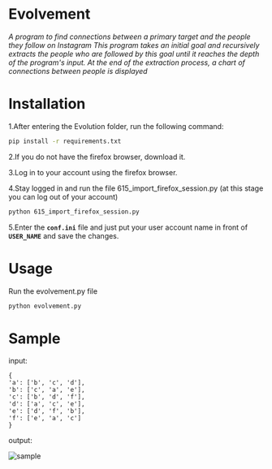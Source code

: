 # Evolvement
*A program to find connections between a primary target and the people they follow on Instagram
This program takes an initial goal and recursively extracts the people who are followed by this goal until it reaches the depth of the program's input.
At the end of the extraction process, a chart of connections between people is displayed*

# Installation

1.After entering the Evolution folder, run the following command:
```bash
pip install -r requirements.txt
```

2.If you do not have the firefox browser, download it.

3.Log in to your account using the firefox browser.

4.Stay logged in and run the file 615_import_firefox_session.py (at this stage you can log out of your account)

```bash
python 615_import_firefox_session.py
```

5.Enter the **`conf.ini`** file and just put your user account name in front of **`USER_NAME`** and save the changes.

# Usage

Run the evolvement.py file
```bash 
python evolvement.py
```

# Sample

input:

    {
    'a': ['b', 'c', 'd'],
    'b': ['c', 'a', 'e'],
    'c': ['b', 'd', 'f'],
    'd': ['a', 'c', 'e'],
    'e': ['d', 'f', 'b'],
    'f': ['e', 'a', 'c']
    }

output:

![sample](https://github.com/ogel4s/Evolvement/assets/141678130/39b56831-c860-4bc3-9689-51ba56dc7199)

